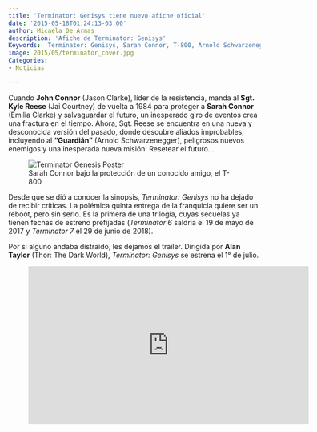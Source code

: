 ```yaml
---
title: 'Terminator: Genisys tiene nuevo afiche oficial'
date: '2015-05-18T01:24:13-03:00'
author: Micaela De Armas
description: 'Afiche de Terminator: Genisys'
Keywords: 'Terminator: Genisys, Sarah Connor, T-800, Arnold Schwarzenegger'
image: 2015/05/terminator_cover.jpg
Categories:
- Noticias

---
```

Cuando **John Connor** (Jason Clarke), líder de la resistencia, manda al **Sgt. Kyle Reese** (Jai Courtney) de vuelta a 1984 para proteger a **Sarah Connor** (Emilia Clarke) y salvaguardar el futuro, un inesperado giro de eventos crea una fractura en el tiempo. Ahora, Sgt. Reese se encuentra en una nueva y desconocida versión del pasado, donde descubre aliados improbables, incluyendo al **“Guardián”** (Arnold Schwarzenegger), peligrosos nuevos enemigos y una inesperada nueva misión: Resetear el futuro...
<!--more-->

<figure>
<img alt="Terminator Genesis Poster" src="/img/2015/05/terminator-genesis-poster.jpg" />
<figcaption> Sarah Connor bajo la protección de un conocido amigo, el T-800 </figcaption>
</figure>

Desde que se dió a conocer la sinopsis, *Terminator: Genisys* no ha dejado de recibir críticas. La polémica quinta entrega de la franquicia quiere ser un reboot, pero sin serlo. Es la primera de una trilogía, cuyas secuelas ya tienen fechas de estreno prefijadas (*Terminator 6* saldría el 19 de mayo de 2017 y *Terminator 7* el 29 de junio de 2018).

Por si alguno andaba distraído, les dejamos el trailer. Dirigida por **Alan Taylor** (Thor: The Dark World), *Terminator: Genisys* se estrena el 1° de julio.

<figure>
<iframe width="560" height="315" src="https://www.youtube.com/embed/rGSxss7gWak" frameborder="0" allowfullscreen></iframe>
<figure>
